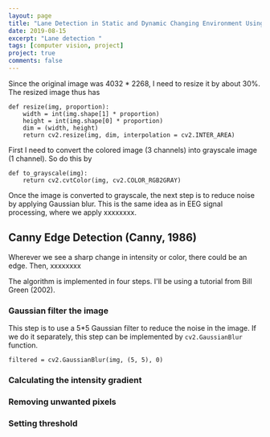 ```yaml
---
layout: page
title: "Lane Detection in Static and Dynamic Changing Environment Using OpenCV"
date: 2019-08-15
excerpt: "Lane detection "
tags: [computer vision, project]
project: true
comments: false
---
```



Since the original image was 4032 * 2268, I need to resize it by about 30%. The resized image thus has


```
def resize(img, proportion):
    width = int(img.shape[1] * proportion)
    height = int(img.shape[0] * proportion)
    dim = (width, height)
    return cv2.resize(img, dim, interpolation = cv2.INTER_AREA)
```
First I need to convert the colored image (3 channels) into grayscale image (1 channel).
So do this by

```
def to_grayscale(img):
    return cv2.cvtColor(img, cv2.COLOR_RGB2GRAY)
```

Once the image is converted to grayscale, the next step is to reduce noise by applying Gaussian blur. This is the same idea as in EEG signal processing, where we apply xxxxxxxx.


## Canny Edge Detection (Canny, 1986)

Wherever we see a sharp change in intensity or color, there could be an edge.
Then, xxxxxxxx

The algorithm is implemented in four steps. I'll be using a tutorial from Bill Green (2002).

### Gaussian filter the image
This step is to use a 5*5 Gaussian filter to reduce the noise in the image.
If we do it separately, this step can be implemented by `cv2.GaussianBlur` function.

```
filtered = cv2.GaussianBlur(img, (5, 5), 0)
```
### Calculating the intensity gradient



### Removing unwanted pixels

### Setting threshold
